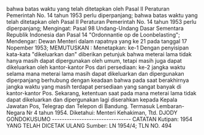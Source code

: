  bahwa batas waktu yang telah ditetapkan oleh Pasal II Peraturan Pemerintah No. 14 tahun 1953 perlu diperpanjang; bahwa batas waktu yang telah ditetapkan oleh Pasal II Peraturan Pemerintah No. 14 tahun 1953 perlu diperpanjang;
Mengingat:
 Pasal 98 Undang-Undang Dasar Sementara Republik Indonesia dan Pasal 14 "Ordonnantie op de Loonbelasting"; Mendengar: Dewan Menteri dalam rapatnya yang ke 21 pada tanggal 17 Nopember 1953;
MEMUTUSKAN :
 Menetapkan: ke-1 Dengan penyisipan kata-kata "dikeluarkan dan" diberikan petunjuk bahwa meterai lama tidak hanya masih dapat dipergunakan oleh umum, tetapi masih juga dapat dikeluarkan oleh kantor-kantor Pos dari persediaan: ke-2 jangka waktu selama mana meterai lama masih dapat dikeluarkan dan dipergunakan diperpanjang berhubung dengan keadaan bahwa pada saat berakhirnya jangka waktu yang masih terdapat persediaan yang sangat banyak di kantor-kantor Pos. Sekarang, ketentuan saat pada mana meterai lama tidak dapat dikeluarkan dan dipergunakan lagi diserahkan kepada Kepala Jawatan Pos, Telegrap dan Telepon di Bandung. Termasuk Lembaran-Negara Nr 4 tahun 1954. Diketahui: Menteri Kehakiman, Ttd. DJODY GONDOKUSUMO -------------------------------- CATATAN Kutipan: 1954 YANG TELAH DICETAK ULANG Sumber: LN 1954/4; TLN NO. 494